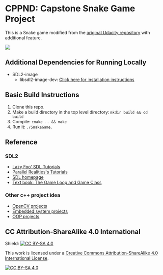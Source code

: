 # CPPND: Capstone Snake Game Project
This is a Snake game modified from the [original Udacity repository](https://github.com/udacity/CppND-Capstone-Snake-Game) with additional feature.

<img src="snake_game.gif"/>

## Additional Dependencies for Running Locally
* SDL2-image
  * libsdl2-image-dev: [Click here for installation instructions](https://lazyfoo.net/tutorials/SDL/06_extension_libraries_and_loading_other_image_formats/index.php)
## Basic Build Instructions
1. Clone this repo.
2. Make a build directory in the top level directory: `mkdir build && cd build`
3. Compile: `cmake .. && make`
4. Run it: `./SnakeGame`.
## Reference
### SDL2
* [Lazy Foo' SDL Tutorials](https://lazyfoo.net/tutorials/SDL/index.php)
* [Parallel Realities's Tutorials](https://www.parallelrealities.co.uk/tutorials/#shooter)
* [SDL homepage](https://www.libsdl.org/)
* [Text book: The Game Loop and Game Class](https://www.informit.com/articles/article.aspx?p=2928180&seqNum=4)
### Other c++ project idea
* [OpenCV projects](https://learnopencv.com/deep-learning-based-object-detection-using-yolov3-with-opencv-python-c)
* [Embedded system projects](https://1000projects.org/projects/embeddedsystemprojects)
* [OOP projects](https://www.codewithc.com/tag/cpp-mini-projects/)

## CC Attribution-ShareAlike 4.0 International


Shield: [![CC BY-SA 4.0][cc-by-sa-shield]][cc-by-sa]

This work is licensed under a
[Creative Commons Attribution-ShareAlike 4.0 International License][cc-by-sa].

[![CC BY-SA 4.0][cc-by-sa-image]][cc-by-sa]

[cc-by-sa]: http://creativecommons.org/licenses/by-sa/4.0/
[cc-by-sa-image]: https://licensebuttons.net/l/by-sa/4.0/88x31.png
[cc-by-sa-shield]: https://img.shields.io/badge/License-CC%20BY--SA%204.0-lightgrey.svg
